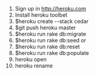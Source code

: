 1. Sign up in http://heroku.com 
1. Install heroku toolbet
1. $heroku create --stack cedar
1. $git push heroku master
1. $heroku run rake db:migrate
1. $heroku run rake db:seed
                  or
1.   $heroku run rake db:reset
1. $heroku run rake db:populate
1. heroku open
1. heroku rename <Your app name >
